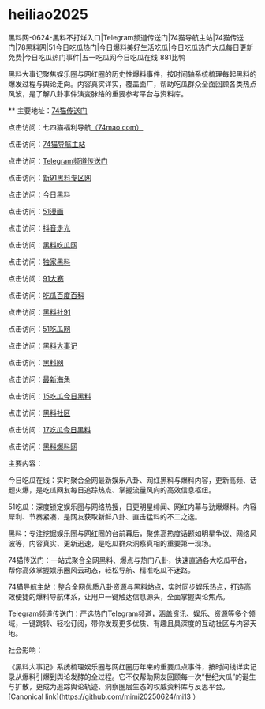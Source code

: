 # heiliao2025
黑料网-0624-黑料不打烊入口|Telegram频道传送门|74猫导航主站|74猫传送门|78黑料网|51今日吃瓜热门|今日爆料美好生活吃瓜|今日吃瓜热门大瓜每日更新免费|今日吃瓜热门事件|五一吃瓜网今日吃瓜在线|881比鸭

黑料大事记聚焦娱乐圈与网红圈的历史性爆料事件，按时间轴系统梳理每起黑料的爆发过程与舆论走向。内容真实详实，覆盖面广，帮助吃瓜群众全面回顾各类热点风波，是了解八卦事件演变脉络的重要参考平台与资料库。

** 主要地址：<a href="https://74mao.com/">74猫传送门</a>

点击访问：七四猫福利导航<a href="https://74mao.com/">（74mao.com）</a>

点击访问：<a href="https://74mao.com/">74猫导航主站</a>

点击访问：<a href="https://74mao.com/">Telegram频道传送门</a>

点击访问：<a href="https://cg47-01.pages.dev/">新91黑料专区网</a>

点击访问：<a href="https://cg184.pages.dev/">今日黑料</a>

点击访问：<a href="https://pi79.pages.dev/">51漫画</a>

点击访问：<a href="https://dy10-10.pages.dev/">抖音走光</a>

点击访问：<a href="https://hl404.pages.dev/">黑料吃瓜网</a>

点击访问：<a href="https://hl393.pages.dev/">独家黑料</a>

点击访问：<a href="https://cg77-66.pages.dev/">91大赛</a>

点击访问：<a href="https://pi1-1.pages.dev/">吃瓜百度百科</a>

点击访问：<a href="https://cg11-1.pages.dev/">黑料社91</a>

点击访问：<a href="https://cg66-4.pages.dev/">51吃瓜网</a>

点击访问：<a href="https://hl381.pages.dev/">黑料大事记</a>

点击访问：<a href="https://hl389.pages.dev/">黑料网</a>

点击访问：<a href="https://hl403.pages.dev/">最新海角</a>

点击访问：<a href="https://pi001.pages.dev/">15吃瓜今日黑料</a>

点击访问：<a href="https://hl982.pages.dev/">黑料社区</a>

点击访问：<a href="https://hi10-1.pages.dev/">17吃瓜今日黑料</a>

点击访问：<a href="https://hl374.pages.dev/">黑料爆料网</a>



主要内容：

今日吃瓜在线：实时聚合全网最新娱乐八卦、网红黑料与爆料内容，更新高频、话题火爆，是吃瓜网友每日追踪热点、掌握流量风向的高效信息枢纽。

51吃瓜：深度锁定娱乐圈与网络热搜，日更明星绯闻、网红内幕与劲爆爆料。内容犀利、节奏紧凑，是网友获取新鲜八卦、直击猛料的不二之选。

黑料：专注挖掘娱乐圈与网红圈的台前幕后，聚焦高热度话题如明星争议、网络风波等，内容真实、更新迅速，是吃瓜群众洞察真相的重要第一现场。

74猫传送门：一站式聚合全网黑料、爆点与热门八卦，快速直通各大吃瓜平台，帮你高效掌握娱乐圈风云动态，轻松导航、精准吃瓜不迷路。

74猫导航主站：整合全网优质八卦资源与黑料站点，实时同步娱乐热点，打造高效便捷的爆料导航体系，让用户一键触达信息源头，全面掌握舆论焦点。

Telegram频道传送门：严选热门Telegram频道，涵盖资讯、娱乐、资源等多个领域，一键跳转、轻松订阅，带你发现更多优质、有趣且具深度的互动社区与内容天地。

社会影响：

《黑料大事记》系统梳理娱乐圈与网红圈历年来的重要瓜点事件，按时间线详实记录从爆料引爆到舆论发酵的全过程。它不仅帮助网友回顾每一次“世纪大瓜”的诞生与扩散，更成为追踪舆论轨迹、洞察圈层生态的权威资料库与反思平台。
[Canonical link](https://github.com/mimi20250624/mi13 ）
